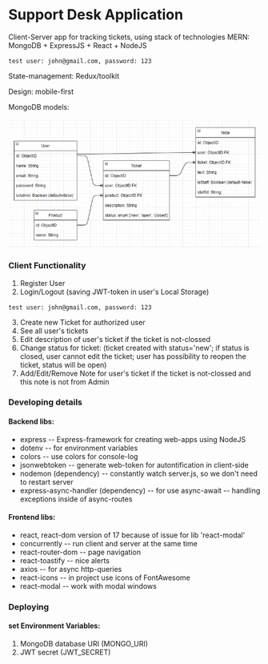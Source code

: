 # Support Desk Application
Client-Server app for tracking tickets, using stack of technologies MERN: MongoDB + ExpressJS + React + NodeJS
```
test user: john@gmail.com, password: 123
```
State-management: Redux/toolkit

Design: mobile-first

MongoDB models:

![DB Schema](https://github.com/Lerik13/support-desk/blob/master/schemaDB.jpg?raw=true "DB Schema")

### Client Functionality
1. Register User
2. Login/Logout (saving JWT-token in user's Local Storage)
```
test user: john@gmail.com, password: 123
```
3. Create new Ticket for authorized user
4. See all user's tickets
5. Edit description of user's ticket if the ticket is not-clossed
6. Change status for ticket: (ticket created with status='new'; if status is closed, user cannot edit the ticket; user has possibility to reopen the ticket, status will be open)
7. Add/Edit/Remove Note for user's ticket if the ticket is not-clossed and this note is not from Admin

### Developing details
#### Backend libs:
- express -- Express-framework for creating web-apps using NodeJS
- dotenv -- for environment variables
- colors -- use colors for console-log
- jsonwebtoken -- generate web-token for autontification in client-side
- nodemon (dependency) -- constantly watch server.js, so we don't need to restart server
- express-async-handler (dependency) -- for use async-await -- handling exceptions inside of async-routes

#### Frontend libs:
- react, react-dom version of 17 because of issue for lib 'react-modal'
- concurrently -- run client and server at the same time
- react-router-dom -- page navigation
- react-toastify -- nice alerts
- axios -- for async http-queries
- react-icons -- in project use icons of FontAwesome
- react-modal -- work with modal windows

### Deploying
#### set Environment Variables:
1. MongoDB database URI (MONGO_URI)
2. JWT secret (JWT_SECRET)
